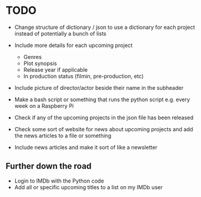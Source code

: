 # TODO

- Change structure of dictionary / json to use a dictionary for each project instead of potentially a bunch of lists
- Include more details for each upcoming project
    - Genres
    - Plot synopsis
    - Release year if applicable
    - In production status (filmin, pre-production, etc)
- Include picture of director/actor beside their name in the subheader
- Make a bash script or something that runs the python script e.g. every week on a Raspberry Pi
- Check if any of the upcoming projects in the json file has been released

- Check some sort of website for news about upcoming projects and add the news articles to a file or something
- Include news articles and make it sort of like a newsletter


## Further down the road

- Login to IMDb with the Python code
- Add all or specific upcoming titles to a list on my IMDb user
